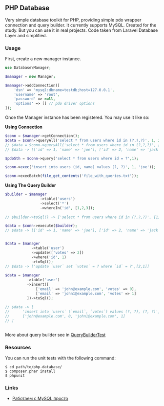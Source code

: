 ## PHP Database

Very simple database toolkit for PHP, providing simple pdo wrapper connection and query builder. 
It currently supports MySQL.
Сreated for the study. But you can use it in real projects.
Сode taken from Laravel Database Layer and simplified.

### Usage

First, create a new manager instance.

```PHP
use Database\Manager;

$manager = new Manager;

$manager->addConnection([
    'dsn' => 'mysql:dbname=testdb;host=127.0.0.1',
    'username' => 'root',
    'password' => null,
    'options' => [] // pdo driver options 
]);
```

Once the Manager instance has been registered. You may use it like so:

**Using Connection**

```PHP
$conn = $manager->getConnection();
$data = $conn->queryAll('select * from users where id in (?,?,?)', 1, 2, 3);
// $data = $conn->queryAll('select * from users where id in (?,?,?)', [1, 2, 3]);
// $data -> [['id' => 1, 'name' => 'joe'], ['id' => 2, 'name' => 'jack'], ['id' => 3, 'name' => 'bob']]

$pdoSth = $conn->query('select * from users where id = ?',1);

$conn->exec('insert into users (id, name) values (?, ?)', 1, 'joe'));

$conn->execBatch(file_get_contents('file_with_queries.txt'));
```

**Using The Query Builder**

```PHP
$builder = $manager
                ->table('users')
                ->select('*')
                ->whereIn('id', [1,2,3]);
                
// $builder->toSql() -> ['select * from users where id in (?,?,?)', [1,2,3]]

$data = $conn->execute($builder);
// $data -> [['id' => 1, 'name' => 'joe'], ['id' => 2, 'name' => 'jack'], ['id' => 3, 'name' => 'bob']]


$data = $manager
            ->table('user')
            ->update(['votes' => 2])
            ->where('id', 1)
            ->toSql();
// $data -> ['update `user` set `votes` = ? where `id` = ?',[2,1]]
            
$data = $manager
          ->table('user')
          ->insert([
              ['email' => 'john@example.com', 'votes' => 0],
              ['email' => 'john1@example.com', 'votes' => 1]
          ])->toSql();            
          
// $data -> [
//      'insert into `users` (`email`, `votes`) values (?, ?), (?, ?)', 
//      ['john@example.com', 0, 'john1@example.com', 1]
// ]          
            
```

More about query builder see in [QueryBuilderTest](https://github.com/itlessons/php-database/blob/master/tests/Database/Tests/QueryBuilderTest.php)

### Resources

You can run the unit tests with the following command:

    $ cd path/to/php-database/
    $ composer.phar install
    $ phpunit
    
### Links

* [Работаем с MySQL просто](http://www.itlessons.info/php/database-mysql/)
    
